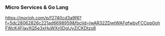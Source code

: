 
### Micro Services & Go Lang

https://morioh.com/p/f2740cd3a9f6?f=5dc28062826c221ad6698959&fbclid=IwAR32ZDwtWAFqfwbvFCCpp0ohFWcK4FIavXQ5e3xHuWXr0DgIJyZiCKDtzs8
